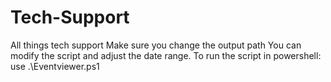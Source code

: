 # Tech-Support
All things tech support
Make sure you change the output path
You can modify the script and adjust the date range.
To run the script in powershell:
use .\Eventviewer.ps1
